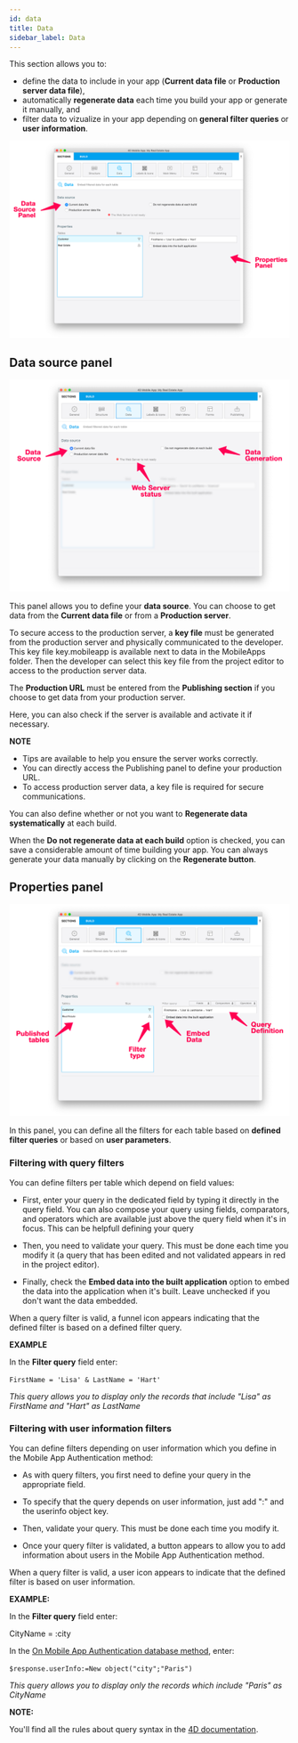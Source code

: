 ```yaml
---
id: data
title: Data
sidebar_label: Data
---
```


This section allows you to:
* define the data to include in your app (**Current data file** or **Production server data file**),
* automatically **regenerate data** each time you build your app or generate it manually, and
* filter data to vizualize in your app depending on **general filter queries** or **user information**. 

![Data section](assets/project-editor/Data-tab-4D-for-iOS.png)


## Data source panel

![Data section](assets/project-editor/Data-source-panel-4D-for-iOS.png)


This panel allows you to define your **data source**. You can choose to get data from the **Current data file** or from a **Production server**.

To secure access to the production server, a **key file** must be generated from the production server and physically communicated to the developer. This key file key.mobileapp is available next to data in the MobileApps folder. Then the developer can select this key file from the project editor to access to the production server data.

The **Production URL** must be entered from the **Publishing section** if you choose to get data from your production server. 

Here, you can also check if the server is available and activate it if necessary.

<div markdown="1" class = "tips">

**NOTE**

* Tips are available to help you ensure the server works correctly.
* You can directly access the Publishing panel to define your production URL.
* To access production server data, a key file is required for secure communications.

</div>

You can also define whether or not you want to **Regenerate data systematically** at each build. 

When the **Do not regenerate data at each build** option is checked, you can save a considerable amount of time building your app. You can always generate your data manually by clicking on the **Regenerate button**.


## Properties panel

![Data section](assets/project-editor/Properties-Panel-4D-for-iOS.png)

In this panel, you can define all the filters for each table based on **defined filter queries** or based on **user parameters**.

### Filtering with query filters

You can define filters per table which depend on field values:

* First, enter your query in the dedicated field by typing it directly in the query field. You can also compose your query using fields, comparators, and operators which are available just above the query field when it's in focus. This can be helpfull defining your query

* Then, you need to validate your query. This must be done each time you modify it (a query that has been edited and not validated appears in red in the project editor).

* Finally, check the **Embed data into the built application** option to embed the data into the application when it's built. Leave unchecked if you don't want the data embedded.

When a query filter is valid, a funnel icon appears indicating that the defined filter is based on a defined filter query.

<div markdown="1" class = "tips">

**EXAMPLE** 

In the **Filter query** field enter:

```FirstName = 'Lisa' & LastName = 'Hart'```

*This query allows you to display only the records that include "Lisa" as FirstName and "Hart" as LastName*

</div>


### Filtering with user information filters

You can define filters depending on user information which you define in the Mobile App Authentication method:

* As with query filters, you first need to define your query in the appropriate field.

* To specify that the query depends on user information, just add ":" and the userinfo object key.

* Then, validate your query. This must be done each time you modify it.

* Once your query filter is validated, a button appears to allow you to add information about users in the Mobile App Authentication method.


When a query filter is valid, a user icon appears to indicate that the defined filter is based on user information.



<div markdown="1" class = "tips">

**EXAMPLE:**

In the **Filter query** field enter:

CityName = :city

In the [On Mobile App Authentication database method](http://doc.4d.com/4Dv17R3/4D/17-R3/On-Mobile-App-Authentication-database-method.301-3906587.en.html), enter:

```$response.userInfo:=New object("city";"Paris")```


*This query allows you to display only the records which include "Paris" as CityName*

</div>

<div markdown="1" class = "tips">

**NOTE:**

You'll find all the rules about query syntax in the [4D documentation](http://livedoc.4d.com/4D-Language-Reference-17-R3/ORDA-DataClass/dataClassquery.301-3907505.en.html).

</div>


